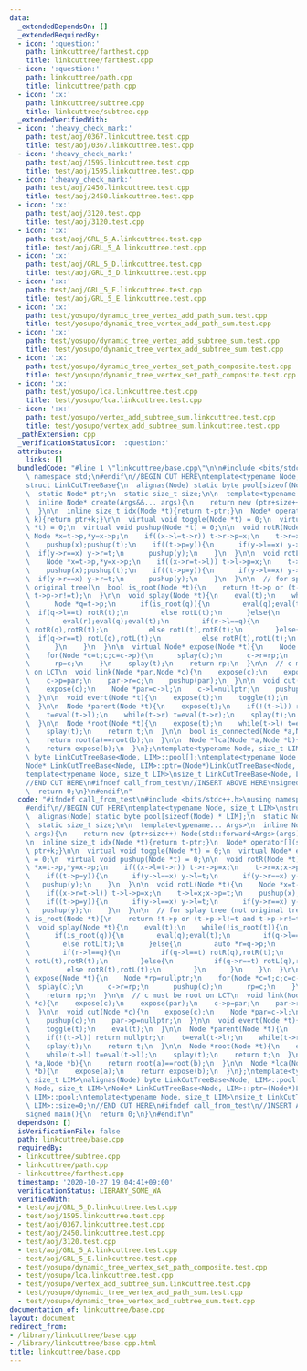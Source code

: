 ```yaml
---
data:
  _extendedDependsOn: []
  _extendedRequiredBy:
  - icon: ':question:'
    path: linkcuttree/farthest.cpp
    title: linkcuttree/farthest.cpp
  - icon: ':question:'
    path: linkcuttree/path.cpp
    title: linkcuttree/path.cpp
  - icon: ':x:'
    path: linkcuttree/subtree.cpp
    title: linkcuttree/subtree.cpp
  _extendedVerifiedWith:
  - icon: ':heavy_check_mark:'
    path: test/aoj/0367.linkcuttree.test.cpp
    title: test/aoj/0367.linkcuttree.test.cpp
  - icon: ':heavy_check_mark:'
    path: test/aoj/1595.linkcuttree.test.cpp
    title: test/aoj/1595.linkcuttree.test.cpp
  - icon: ':heavy_check_mark:'
    path: test/aoj/2450.linkcuttree.test.cpp
    title: test/aoj/2450.linkcuttree.test.cpp
  - icon: ':x:'
    path: test/aoj/3120.test.cpp
    title: test/aoj/3120.test.cpp
  - icon: ':x:'
    path: test/aoj/GRL_5_A.linkcuttree.test.cpp
    title: test/aoj/GRL_5_A.linkcuttree.test.cpp
  - icon: ':x:'
    path: test/aoj/GRL_5_D.linkcuttree.test.cpp
    title: test/aoj/GRL_5_D.linkcuttree.test.cpp
  - icon: ':x:'
    path: test/aoj/GRL_5_E.linkcuttree.test.cpp
    title: test/aoj/GRL_5_E.linkcuttree.test.cpp
  - icon: ':x:'
    path: test/yosupo/dynamic_tree_vertex_add_path_sum.test.cpp
    title: test/yosupo/dynamic_tree_vertex_add_path_sum.test.cpp
  - icon: ':x:'
    path: test/yosupo/dynamic_tree_vertex_add_subtree_sum.test.cpp
    title: test/yosupo/dynamic_tree_vertex_add_subtree_sum.test.cpp
  - icon: ':x:'
    path: test/yosupo/dynamic_tree_vertex_set_path_composite.test.cpp
    title: test/yosupo/dynamic_tree_vertex_set_path_composite.test.cpp
  - icon: ':x:'
    path: test/yosupo/lca.linkcuttree.test.cpp
    title: test/yosupo/lca.linkcuttree.test.cpp
  - icon: ':x:'
    path: test/yosupo/vertex_add_subtree_sum.linkcuttree.test.cpp
    title: test/yosupo/vertex_add_subtree_sum.linkcuttree.test.cpp
  _pathExtension: cpp
  _verificationStatusIcon: ':question:'
  attributes:
    links: []
  bundledCode: "#line 1 \"linkcuttree/base.cpp\"\n\n#include <bits/stdc++.h>\nusing\
    \ namespace std;\n#endif\n//BEGIN CUT HERE\ntemplate<typename Node, size_t LIM>\n\
    struct LinkCutTreeBase{\n  alignas(Node) static byte pool[sizeof(Node) * LIM];\n\
    \  static Node* ptr;\n  static size_t size;\n\n  template<typename... Args>\n\
    \  inline Node* create(Args&&... args){\n    return new (ptr+size++) Node(std::forward<Args>(args)...);\n\
    \  }\n\n  inline size_t idx(Node *t){return t-ptr;}\n  Node* operator[](size_t\
    \ k){return ptr+k;}\n\n  virtual void toggle(Node *t) = 0;\n  virtual Node* eval(Node\
    \ *t) = 0;\n  virtual void pushup(Node *t) = 0;\n\n  void rotR(Node *t){\n   \
    \ Node *x=t->p,*y=x->p;\n    if((x->l=t->r)) t->r->p=x;\n    t->r=x;x->p=t;\n\
    \    pushup(x);pushup(t);\n    if((t->p=y)){\n      if(y->l==x) y->l=t;\n    \
    \  if(y->r==x) y->r=t;\n      pushup(y);\n    }\n  }\n\n  void rotL(Node *t){\n\
    \    Node *x=t->p,*y=x->p;\n    if((x->r=t->l)) t->l->p=x;\n    t->l=x;x->p=t;\n\
    \    pushup(x);pushup(t);\n    if((t->p=y)){\n      if(y->l==x) y->l=t;\n    \
    \  if(y->r==x) y->r=t;\n      pushup(y);\n    }\n  }\n\n  // for splay tree (not\
    \ original tree)\n  bool is_root(Node *t){\n    return !t->p or (t->p->l!=t and\
    \ t->p->r!=t);\n  }\n\n  void splay(Node *t){\n    eval(t);\n    while(!is_root(t)){\n\
    \      Node *q=t->p;\n      if(is_root(q)){\n        eval(q);eval(t);\n      \
    \  if(q->l==t) rotR(t);\n        else rotL(t);\n      }else{\n        auto *r=q->p;\n\
    \        eval(r);eval(q);eval(t);\n        if(r->l==q){\n          if(q->l==t)\
    \ rotR(q),rotR(t);\n          else rotL(t),rotR(t);\n        }else{\n        \
    \  if(q->r==t) rotL(q),rotL(t);\n          else rotR(t),rotL(t);\n        }\n\
    \      }\n    }\n  }\n\n  virtual Node* expose(Node *t){\n    Node *rp=nullptr;\n\
    \    for(Node *c=t;c;c=c->p){\n      splay(c);\n      c->r=rp;\n      pushup(c);\n\
    \      rp=c;\n    }\n    splay(t);\n    return rp;\n  }\n\n  // c must be root\
    \ on LCT\n  void link(Node *par,Node *c){\n    expose(c);\n    expose(par);\n\
    \    c->p=par;\n    par->r=c;\n    pushup(par);\n  }\n\n  void cut(Node *c){\n\
    \    expose(c);\n    Node *par=c->l;\n    c->l=nullptr;\n    pushup(c);\n    par->p=nullptr;\n\
    \  }\n\n  void evert(Node *t){\n    expose(t);\n    toggle(t);\n    eval(t);\n\
    \  }\n\n  Node *parent(Node *t){\n    expose(t);\n    if(!(t->l)) return nullptr;\n\
    \    t=eval(t->l);\n    while(t->r) t=eval(t->r);\n    splay(t);\n    return t;\n\
    \  }\n\n  Node *root(Node *t){\n    expose(t);\n    while(t->l) t=eval(t->l);\n\
    \    splay(t);\n    return t;\n  }\n\n  bool is_connected(Node *a,Node *b){\n\
    \    return root(a)==root(b);\n  }\n\n  Node *lca(Node *a,Node *b){\n    expose(a);\n\
    \    return expose(b);\n  }\n};\ntemplate<typename Node, size_t LIM>\nalignas(Node)\
    \ byte LinkCutTreeBase<Node, LIM>::pool[];\ntemplate<typename Node, size_t LIM>\n\
    Node* LinkCutTreeBase<Node, LIM>::ptr=(Node*)LinkCutTreeBase<Node, LIM>::pool;\n\
    template<typename Node, size_t LIM>\nsize_t LinkCutTreeBase<Node, LIM>::size=0;\n\
    //END CUT HERE\n#ifndef call_from_test\n//INSERT ABOVE HERE\nsigned main(){\n\
    \  return 0;\n}\n#endif\n"
  code: "#ifndef call_from_test\n#include <bits/stdc++.h>\nusing namespace std;\n\
    #endif\n//BEGIN CUT HERE\ntemplate<typename Node, size_t LIM>\nstruct LinkCutTreeBase{\n\
    \  alignas(Node) static byte pool[sizeof(Node) * LIM];\n  static Node* ptr;\n\
    \  static size_t size;\n\n  template<typename... Args>\n  inline Node* create(Args&&...\
    \ args){\n    return new (ptr+size++) Node(std::forward<Args>(args)...);\n  }\n\
    \n  inline size_t idx(Node *t){return t-ptr;}\n  Node* operator[](size_t k){return\
    \ ptr+k;}\n\n  virtual void toggle(Node *t) = 0;\n  virtual Node* eval(Node *t)\
    \ = 0;\n  virtual void pushup(Node *t) = 0;\n\n  void rotR(Node *t){\n    Node\
    \ *x=t->p,*y=x->p;\n    if((x->l=t->r)) t->r->p=x;\n    t->r=x;x->p=t;\n    pushup(x);pushup(t);\n\
    \    if((t->p=y)){\n      if(y->l==x) y->l=t;\n      if(y->r==x) y->r=t;\n   \
    \   pushup(y);\n    }\n  }\n\n  void rotL(Node *t){\n    Node *x=t->p,*y=x->p;\n\
    \    if((x->r=t->l)) t->l->p=x;\n    t->l=x;x->p=t;\n    pushup(x);pushup(t);\n\
    \    if((t->p=y)){\n      if(y->l==x) y->l=t;\n      if(y->r==x) y->r=t;\n   \
    \   pushup(y);\n    }\n  }\n\n  // for splay tree (not original tree)\n  bool\
    \ is_root(Node *t){\n    return !t->p or (t->p->l!=t and t->p->r!=t);\n  }\n\n\
    \  void splay(Node *t){\n    eval(t);\n    while(!is_root(t)){\n      Node *q=t->p;\n\
    \      if(is_root(q)){\n        eval(q);eval(t);\n        if(q->l==t) rotR(t);\n\
    \        else rotL(t);\n      }else{\n        auto *r=q->p;\n        eval(r);eval(q);eval(t);\n\
    \        if(r->l==q){\n          if(q->l==t) rotR(q),rotR(t);\n          else\
    \ rotL(t),rotR(t);\n        }else{\n          if(q->r==t) rotL(q),rotL(t);\n \
    \         else rotR(t),rotL(t);\n        }\n      }\n    }\n  }\n\n  virtual Node*\
    \ expose(Node *t){\n    Node *rp=nullptr;\n    for(Node *c=t;c;c=c->p){\n    \
    \  splay(c);\n      c->r=rp;\n      pushup(c);\n      rp=c;\n    }\n    splay(t);\n\
    \    return rp;\n  }\n\n  // c must be root on LCT\n  void link(Node *par,Node\
    \ *c){\n    expose(c);\n    expose(par);\n    c->p=par;\n    par->r=c;\n    pushup(par);\n\
    \  }\n\n  void cut(Node *c){\n    expose(c);\n    Node *par=c->l;\n    c->l=nullptr;\n\
    \    pushup(c);\n    par->p=nullptr;\n  }\n\n  void evert(Node *t){\n    expose(t);\n\
    \    toggle(t);\n    eval(t);\n  }\n\n  Node *parent(Node *t){\n    expose(t);\n\
    \    if(!(t->l)) return nullptr;\n    t=eval(t->l);\n    while(t->r) t=eval(t->r);\n\
    \    splay(t);\n    return t;\n  }\n\n  Node *root(Node *t){\n    expose(t);\n\
    \    while(t->l) t=eval(t->l);\n    splay(t);\n    return t;\n  }\n\n  bool is_connected(Node\
    \ *a,Node *b){\n    return root(a)==root(b);\n  }\n\n  Node *lca(Node *a,Node\
    \ *b){\n    expose(a);\n    return expose(b);\n  }\n};\ntemplate<typename Node,\
    \ size_t LIM>\nalignas(Node) byte LinkCutTreeBase<Node, LIM>::pool[];\ntemplate<typename\
    \ Node, size_t LIM>\nNode* LinkCutTreeBase<Node, LIM>::ptr=(Node*)LinkCutTreeBase<Node,\
    \ LIM>::pool;\ntemplate<typename Node, size_t LIM>\nsize_t LinkCutTreeBase<Node,\
    \ LIM>::size=0;\n//END CUT HERE\n#ifndef call_from_test\n//INSERT ABOVE HERE\n\
    signed main(){\n  return 0;\n}\n#endif\n"
  dependsOn: []
  isVerificationFile: false
  path: linkcuttree/base.cpp
  requiredBy:
  - linkcuttree/subtree.cpp
  - linkcuttree/path.cpp
  - linkcuttree/farthest.cpp
  timestamp: '2020-10-27 19:04:41+09:00'
  verificationStatus: LIBRARY_SOME_WA
  verifiedWith:
  - test/aoj/GRL_5_D.linkcuttree.test.cpp
  - test/aoj/1595.linkcuttree.test.cpp
  - test/aoj/0367.linkcuttree.test.cpp
  - test/aoj/2450.linkcuttree.test.cpp
  - test/aoj/3120.test.cpp
  - test/aoj/GRL_5_A.linkcuttree.test.cpp
  - test/aoj/GRL_5_E.linkcuttree.test.cpp
  - test/yosupo/dynamic_tree_vertex_set_path_composite.test.cpp
  - test/yosupo/lca.linkcuttree.test.cpp
  - test/yosupo/vertex_add_subtree_sum.linkcuttree.test.cpp
  - test/yosupo/dynamic_tree_vertex_add_path_sum.test.cpp
  - test/yosupo/dynamic_tree_vertex_add_subtree_sum.test.cpp
documentation_of: linkcuttree/base.cpp
layout: document
redirect_from:
- /library/linkcuttree/base.cpp
- /library/linkcuttree/base.cpp.html
title: linkcuttree/base.cpp
---
```

